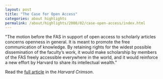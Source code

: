 ```yaml
---
layout: post
title: "The Case for Open Access"
categories: about highlights
permalink: /about/highlights/2008/02/case-open-access/index.html
---
```

<p>"The motion before the FAS in support of open access to scholarly articles concerns openness in general. It is meant to promote the free communication of knowledge. By retaining rights for the widest possible dissemination of the faculty’s work, it would make scholarship by members of the FAS freely accessible everywhere in the world, and it would reinforce a new effort by Harvard to share its intellectual wealth."&nbsp;</p><p>Read the&nbsp;<a href="http://www.thecrimson.com/article.aspx?ref=521835" target="_blank">full article</a>&nbsp;in the <em>Harvard Crimson</em>.</p>